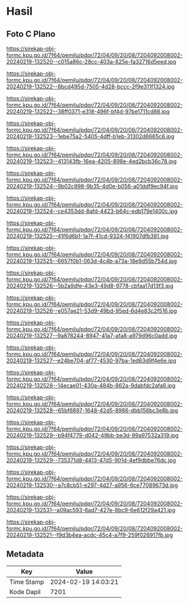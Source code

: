 # Hasil

## Foto C Plano

https://sirekap-obj-formc.kpu.go.id/7f64/pemilu/pdpr/72/04/09/20/08/7204092008002-20240219-132520--c015a86c-28cc-403a-825e-fa32716d5eed.jpg

https://sirekap-obj-formc.kpu.go.id/7f64/pemilu/pdpr/72/04/09/20/08/7204092008002-20240219-132522--8bcd495d-7505-4d28-bccc-2f9e311f1324.jpg

https://sirekap-obj-formc.kpu.go.id/7f64/pemilu/pdpr/72/04/09/20/08/7204092008002-20240219-132522--38ff0371-e318-496f-bf4d-97be1711cd88.jpg

https://sirekap-obj-formc.kpu.go.id/7f64/pemilu/pdpr/72/04/09/20/08/7204092008002-20240219-132523--1ebe75a2-5405-4dff-b1eb-31302d6665c6.jpg

https://sirekap-obj-formc.kpu.go.id/7f64/pemilu/pdpr/72/04/09/20/08/7204092008002-20240219-132523--413143fb-16ea-4205-898e-4ed2bcb36c78.jpg

https://sirekap-obj-formc.kpu.go.id/7f64/pemilu/pdpr/72/04/09/20/08/7204092008002-20240219-132524--9b02c998-9b35-4d0e-b056-a01ddf9ec94f.jpg

https://sirekap-obj-formc.kpu.go.id/7f64/pemilu/pdpr/72/04/09/20/08/7204092008002-20240219-132524--ce4353dd-8afd-4423-b64c-edb179e1400c.jpg

https://sirekap-obj-formc.kpu.go.id/7f64/pemilu/pdpr/72/04/09/20/08/7204092008002-20240219-132525--41f6d6b1-1a7f-41cd-9324-f41907dfb381.jpg

https://sirekap-obj-formc.kpu.go.id/7f64/pemilu/pdpr/72/04/09/20/08/7204092008002-20240219-132525--6657f0b1-063d-4c4b-a73a-18e9d55b754d.jpg

https://sirekap-obj-formc.kpu.go.id/7f64/pemilu/pdpr/72/04/09/20/08/7204092008002-20240219-132526--5b2a9dfe-43e3-49d8-9778-cbfaa17d13f3.jpg

https://sirekap-obj-formc.kpu.go.id/7f64/pemilu/pdpr/72/04/09/20/08/7204092008002-20240219-132526--e057ae21-53d9-49bd-95ed-6d4e83c2f516.jpg

https://sirekap-obj-formc.kpu.go.id/7f64/pemilu/pdpr/72/04/09/20/08/7204092008002-20240219-132527--9a878244-8947-41a7-afa8-a979d96c0add.jpg

https://sirekap-obj-formc.kpu.go.id/7f64/pemilu/pdpr/72/04/09/20/08/7204092008002-20240219-132527--e24be704-af77-4530-97ba-1ed63d9f4e6e.jpg

https://sirekap-obj-formc.kpu.go.id/7f64/pemilu/pdpr/72/04/09/20/08/7204092008002-20240219-132528--14ecae01-430a-484b-862a-9dabfdc2afa6.jpg

https://sirekap-obj-formc.kpu.go.id/7f64/pemilu/pdpr/72/04/09/20/08/7204092008002-20240219-132528--65bf6897-1648-42d5-8986-dbb156bc3e8b.jpg

https://sirekap-obj-formc.kpu.go.id/7f64/pemilu/pdpr/72/04/09/20/08/7204092008002-20240219-132529--b94f4779-d042-49bb-be3d-99a97532a319.jpg

https://sirekap-obj-formc.kpu.go.id/7f64/pemilu/pdpr/72/04/09/20/08/7204092008002-20240219-132529--735371d8-4413-47d5-901d-4ef9dbbe76dc.jpg

https://sirekap-obj-formc.kpu.go.id/7f64/pemilu/pdpr/72/04/09/20/08/7204092008002-20240219-132530--a7c8cb51-e297-4d27-a956-6ce77089673d.jpg

https://sirekap-obj-formc.kpu.go.id/7f64/pemilu/pdpr/72/04/09/20/08/7204092008002-20240219-132531--a09ac593-6ad7-427e-8bc9-6e612f29a421.jpg

https://sirekap-obj-formc.kpu.go.id/7f64/pemilu/pdpr/72/04/09/20/08/7204092008002-20240219-132521--f9d3b4ea-acdc-45c4-a7f9-259f026917fb.jpg


## Metadata

| Key        | Value               |
| ---------- | ------------------- |
| Time Stamp | 2024-02-19 14:03:21 |
| Kode Dapil | 7201                |



